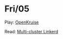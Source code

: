 # Fri/05

Play: [OpenKruise](https://github.blog/2021-02-03-deployment-reliability-at-github/)

Read: [Multi-cluster Linkerd](https://linkerd.io/2/features/multicluster/)
